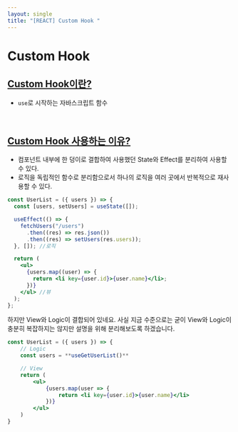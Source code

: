 ```yaml
---
layout: single
title: "[REACT] Custom Hook "
---
```


# Custom Hook

## <u>Custom Hook이란?</u> 

- `use`로 시작하는 자바스크립트 함수

<br/>

## <u>Custom Hook 사용하는 이유?</u>

- 컴포넌트 내부에 한 덩이로 결합하여 사용했던 State와 Effect를 분리하여 사용할 수 있다.
- 로직을 독립적인 함수로 분리함으로서 하나의 로직을 여러 곳에서 반복적으로 재사용할 수 있다.

```jsx
const UserList = ({ users }) => {
  const [users, setUsers] = useState([]);

  useEffect(() => {
    fetchUsers("/users")
      .then((res) => res.json())
      .then((res) => setUsers(res.users));
  }, []); //로직

  return (
    <ul>
      {users.map((user) => {
        return <li key={user.id}>{user.name}</li>;
      })}
    </ul> //뷰
  );
};
```

하지만 View와 Logic이 결합되어 있네요. 사실 지금 수준으로는 굳이 View와 Logic이 충분히 복잡하지는 않지만 설명을 위해 분리해보도록 하겠습니다.

```jsx
const UserList = ({ users }) => {
	// Logic
	const users = **useGetUserList()**

	// View
	return (
		<ul>
			{users.map(user => {
				return <li key={user.id}>{user.name}</li>
			})}
		</ul>
	)
}
```
